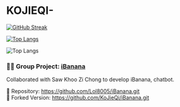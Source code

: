 # KOJIEQI-
[![GitHub Streak](https://streak-stats.demolab.com/?user=KoJieQi)](https://git.io/streak-stats)

[![Top Langs](https://github-readme-stats.vercel.app/api/top-langs/?username=KoJieQi&layout=pie)](https://github.com/anuraghazra/github-readme-stats)

![Top Langs](https://github-readme-stats.vercel.app/api/top-langs/?username=KoJieQi&hide_progress=true)

### 🧑‍💻 Group Project: [iBanana](https://github.com/Lol8005/iBanana.git)
Collaborated with Saw Khoo Zi Chong to develop iBanana, chatbot.

🔗 Repository: https://github.com/Lol8005/iBanana.git  
🔁 Forked Version: https://github.com/KoJieQi/iBanana.git
